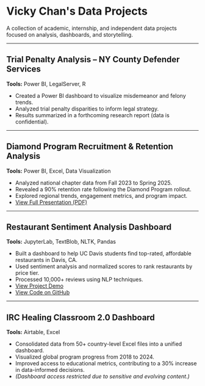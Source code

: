 # Vicky Chan's Data Projects

A collection of academic, internship, and independent data projects focused on analysis, dashboards, and storytelling.

---

## Trial Penalty Analysis – NY County Defender Services  
**Tools:** Power BI, LegalServer, R  
- Created a Power BI dashboard to visualize misdemeanor and felony trends.  
- Analyzed trial penalty disparities to inform legal strategy.  
- Results summarized in a forthcoming research report (data is confidential).

---

## Diamond Program Recruitment & Retention Analysis  
**Tools:** Power BI, Excel, Data Visualization  
- Analyzed national chapter data from Fall 2023 to Spring 2025.  
- Revealed a 90% retention rate following the Diamond Program rollout.  
- Explored regional trends, engagement metrics, and program impact.  
- [View Full Presentation (PDF)](Data%20Analysis%20%28Recruitment%20and%20Retention%29.pdf)

---

## Restaurant Sentiment Analysis Dashboard  
**Tools:** JupyterLab, TextBlob, NLTK, Pandas  
- Built a dashboard to help UC Davis students find top-rated, affordable restaurants in Davis, CA.  
- Used sentiment analysis and normalized scores to rank restaurants by price tier.  
- Processed 10,000+ reviews using NLP techniques.  
- [View Project Demo](https://vckchan.github.io/restaurant-analysis/)  
- [View Code on GitHub](https://github.com/vckchan/restaurant-analysis)

---

## IRC Healing Classroom 2.0 Dashboard  
**Tools:** Airtable, Excel  
- Consolidated data from 50+ country-level Excel files into a unified dashboard.  
- Visualized global program progress from 2018 to 2024.  
- Improved access to educational metrics, contributing to a 30% increase in data-informed decisions.  
- *(Dashboard access restricted due to sensitive and evolving content.)*
